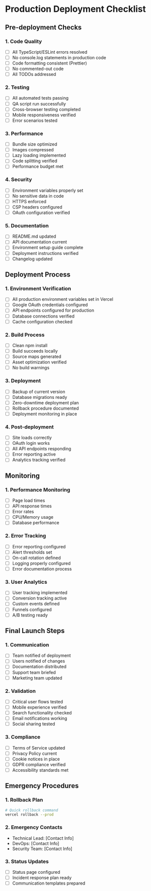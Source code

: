 # Production Deployment Checklist

## Pre-deployment Checks

### 1. Code Quality
- [ ] All TypeScript/ESLint errors resolved
- [ ] No console.log statements in production code
- [ ] Code formatting consistent (Prettier)
- [ ] No commented-out code
- [ ] All TODOs addressed

### 2. Testing
- [ ] All automated tests passing
- [ ] QA script run successfully
- [ ] Cross-browser testing completed
- [ ] Mobile responsiveness verified
- [ ] Error scenarios tested

### 3. Performance
- [ ] Bundle size optimized
- [ ] Images compressed
- [ ] Lazy loading implemented
- [ ] Code splitting verified
- [ ] Performance budget met

### 4. Security
- [ ] Environment variables properly set
- [ ] No sensitive data in code
- [ ] HTTPS enforced
- [ ] CSP headers configured
- [ ] OAuth configuration verified

### 5. Documentation
- [ ] README.md updated
- [ ] API documentation current
- [ ] Environment setup guide complete
- [ ] Deployment instructions verified
- [ ] Changelog updated

## Deployment Process

### 1. Environment Verification
- [ ] All production environment variables set in Vercel
- [ ] Google OAuth credentials configured
- [ ] API endpoints configured for production
- [ ] Database connections verified
- [ ] Cache configuration checked

### 2. Build Process
- [ ] Clean npm install
- [ ] Build succeeds locally
- [ ] Source maps generated
- [ ] Asset optimization verified
- [ ] No build warnings

### 3. Deployment
- [ ] Backup of current version
- [ ] Database migrations ready
- [ ] Zero-downtime deployment plan
- [ ] Rollback procedure documented
- [ ] Deployment monitoring in place

### 4. Post-deployment
- [ ] Site loads correctly
- [ ] OAuth login works
- [ ] All API endpoints responding
- [ ] Error reporting active
- [ ] Analytics tracking verified

## Monitoring

### 1. Performance Monitoring
- [ ] Page load times
- [ ] API response times
- [ ] Error rates
- [ ] CPU/Memory usage
- [ ] Database performance

### 2. Error Tracking
- [ ] Error reporting configured
- [ ] Alert thresholds set
- [ ] On-call rotation defined
- [ ] Logging properly configured
- [ ] Error documentation process

### 3. User Analytics
- [ ] User tracking implemented
- [ ] Conversion tracking active
- [ ] Custom events defined
- [ ] Funnels configured
- [ ] A/B testing ready

## Final Launch Steps

### 1. Communication
- [ ] Team notified of deployment
- [ ] Users notified of changes
- [ ] Documentation distributed
- [ ] Support team briefed
- [ ] Marketing team updated

### 2. Validation
- [ ] Critical user flows tested
- [ ] Mobile experience verified
- [ ] Search functionality checked
- [ ] Email notifications working
- [ ] Social sharing tested

### 3. Compliance
- [ ] Terms of Service updated
- [ ] Privacy Policy current
- [ ] Cookie notices in place
- [ ] GDPR compliance verified
- [ ] Accessibility standards met

## Emergency Procedures

### 1. Rollback Plan
```bash
# Quick rollback command
vercel rollback --prod
```

### 2. Emergency Contacts
- Technical Lead: [Contact Info]
- DevOps: [Contact Info]
- Security Team: [Contact Info]

### 3. Status Updates
- [ ] Status page configured
- [ ] Incident response plan ready
- [ ] Communication templates prepared
